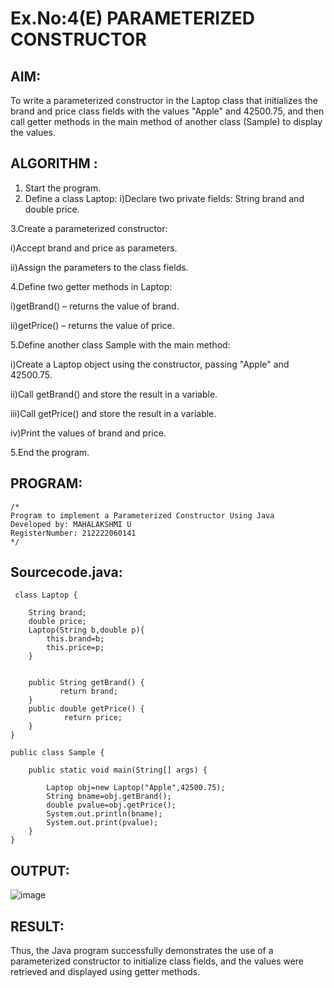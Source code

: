 # Ex.No:4(E)  PARAMETERIZED CONSTRUCTOR
## AIM:
To write a parameterized constructor in the Laptop class that initializes the brand and price class fields with the values "Apple" and 42500.75, and then call getter methods in the main method of another class (Sample) to display the values.

## ALGORITHM :

1.	Start the program.
2.	Define a class Laptop:
i)Declare two private fields: String brand and double price.

3.Create a parameterized constructor:

i)Accept brand and price as parameters.

ii)Assign the parameters to the class fields.

4.Define two getter methods in Laptop:

i)getBrand() – returns the value of brand.

ii)getPrice() – returns the value of price.

5.Define another class Sample with the main method:

i)Create a Laptop object using the constructor, passing "Apple" and 42500.75.

ii)Call getBrand() and store the result in a variable.

iii)Call getPrice() and store the result in a variable.

iv)Print the values of brand and price.

5.End the program.

## PROGRAM:
 ```
/*
Program to implement a Parameterized Constructor Using Java
Developed by: MAHALAKSHMI U
RegisterNumber: 212222060141
*/
```

## Sourcecode.java:

```
 class Laptop {

	String brand;
	double price;
    Laptop(String b,double p){
        this.brand=b;
        this.price=p;
    }
	
	
	public String getBrand() {
           return brand;
	}
	public double getPrice() {
	        return price;
	}
}

public class Sample {
	
	public static void main(String[] args) {

		Laptop obj=new Laptop("Apple",42500.75);
		String bname=obj.getBrand();
		double pvalue=obj.getPrice();
		System.out.println(bname);
		System.out.print(pvalue);
	}
}
```

## OUTPUT:

![image](https://github.com/user-attachments/assets/c1082fd0-27d8-4213-9e0c-8fd4b63934e5)


## RESULT:
Thus, the Java program successfully demonstrates the use of a parameterized constructor to initialize class fields, and the values were retrieved and displayed using getter methods.

 


